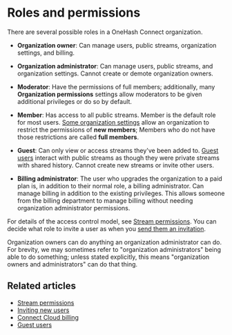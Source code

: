 # Roles and permissions

There are several possible roles in a OneHash Connect organization.

* **Organization owner**: Can manage users, public streams,
  organization settings, and billing.

* **Organization administrator**: Can manage users, public streams,
  and organization settings.  Cannot create or demote organization
  owners.

* **Moderator**: Have the permissions of full members; additionally,
  many **Organization permissions** settings allow moderators to be
  given additional privileges or do so by default.

* **Member**: Has access to all public streams.  Member is the default
  role for most users.  [Some organization
  settings](/help/restrict-permissions-of-new-members) allow an
  organization to restrict the permissions of **new members**; Members
  who do not have those restrictions are called **full members**.

* **Guest**: Can only view or access streams they've been added to.
  [Guest users](/help/guest-users) interact with public streams as
  though they were private streams with shared history.  Cannot
  create new streams or invite other users.

* **Billing administrator**: The user who upgrades the organization to
  a paid plan is, in addition to their normal role, a billing
  administrator.  Can manage billing in addition to the existing
  privileges.  This allows someone from the billing department to
  manage billing without needing organization administrator
  permissions.

For details of the access control model, see [Stream
permissions](/help/stream-permissions).  You can decide what role to
invite a user as when you [send them an
invitation](/help/invite-new-users).

Organization owners can do anything an organization administrator can
do.  For brevity, we may sometimes refer to "organization
administrators" being able to do something; unless stated explicitly,
this means "organization owners and administrators" can do that thing.

## Related articles

* [Stream permissions](/help/stream-permissions)
* [Inviting new users](/help/invite-new-users)
* [Connect Cloud billing](/help/connect-cloud-billing)
* [Guest users](/help/guest-users)
